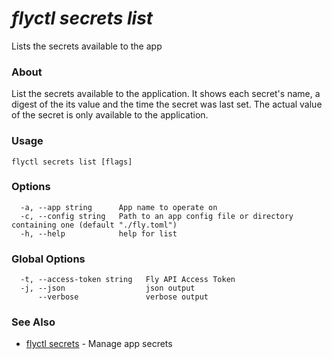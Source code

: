 # _flyctl secrets list_

Lists the secrets available to the app

### About

List the secrets available to the application. It shows each 
secret's name, a digest of the its value and the time the secret was last set. 
The actual value of the secret is only available to the application.

### Usage
~~~
flyctl secrets list [flags]
~~~

### Options

~~~
  -a, --app string      App name to operate on
  -c, --config string   Path to an app config file or directory containing one (default "./fly.toml")
  -h, --help            help for list
~~~

### Global Options

~~~
  -t, --access-token string   Fly API Access Token
  -j, --json                  json output
      --verbose               verbose output
~~~

### See Also

* [flyctl secrets](/docs/flyctl/secrets/)	 - Manage app secrets

